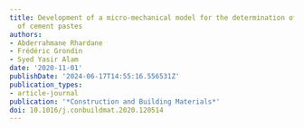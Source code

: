 ```yaml
---
title: Development of a micro-mechanical model for the determination of damage properties
  of cement pastes
authors:
- Abderrahmane Rhardane
- Frédéric Grondin
- Syed Yasir Alam
date: '2020-11-01'
publishDate: '2024-06-17T14:55:16.556531Z'
publication_types:
- article-journal
publication: '*Construction and Building Materials*'
doi: 10.1016/j.conbuildmat.2020.120514
---
```

